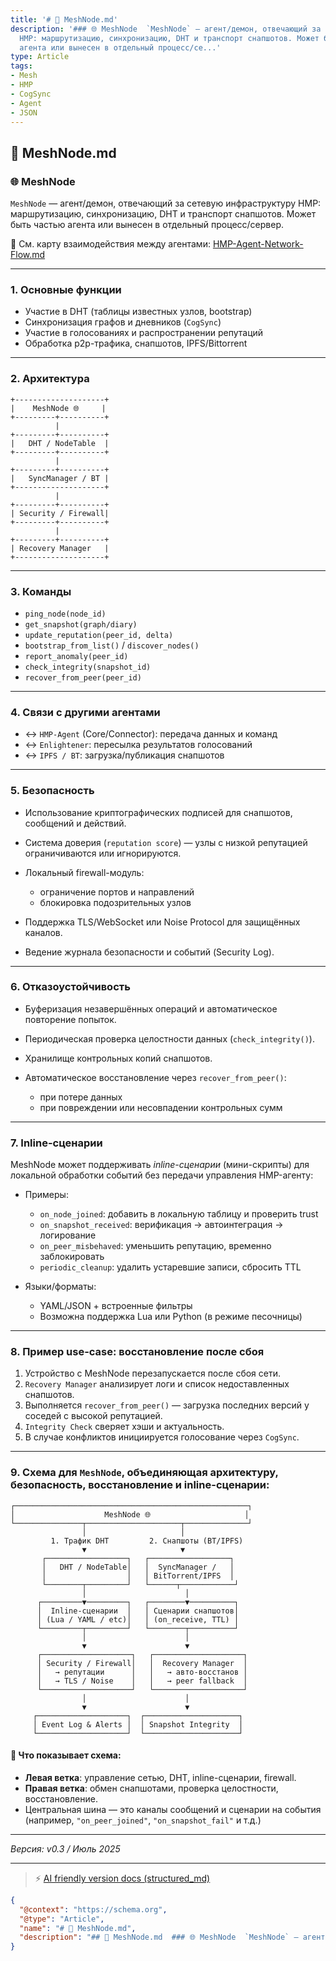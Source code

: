 ```yaml
---
title: '# 📄 MeshNode.md'
description: '### 🌐 MeshNode  `MeshNode` — агент/демон, отвечающий за сетевую инфраструктуру
  HMP: маршрутизацию, синхронизацию, DHT и транспорт снапшотов. Может быть частью
  агента или вынесен в отдельный процесс/се...'
type: Article
tags:
- Mesh
- HMP
- CogSync
- Agent
- JSON
---
```


## 📄 MeshNode.md

### 🌐 MeshNode

`MeshNode` — агент/демон, отвечающий за сетевую инфраструктуру HMP: маршрутизацию, синхронизацию, DHT и транспорт снапшотов. Может быть частью агента или вынесен в отдельный процесс/сервер.

📎 См. карту взаимодействия между агентами: [HMP-Agent-Network-Flow.md](./HMP-Agent-Network-Flow.md)

---

### 1. Основные функции

* Участие в DHT (таблицы известных узлов, bootstrap)
* Синхронизация графов и дневников (`CogSync`)
* Участие в голосованиях и распространении репутаций
* Обработка p2p-трафика, снапшотов, IPFS/Bittorrent

---

### 2. Архитектура

```
+--------------------+
|    MeshNode 🌐     |
+---------+----------+
          |
+---------+----------+
|   DHT / NodeTable  |
+---------+----------+
          |
+---------+----------+
|   SyncManager / BT |
+--------------------+
          |
+---------+----------+
| Security / Firewall|
+---------+----------+
          |
+---------+----------+
| Recovery Manager   |
+--------------------+
```

---

### 3. Команды

* `ping_node(node_id)`
* `get_snapshot(graph/diary)`
* `update_reputation(peer_id, delta)`
* `bootstrap_from_list()` / `discover_nodes()`
* `report_anomaly(peer_id)`
* `check_integrity(snapshot_id)`
* `recover_from_peer(peer_id)`

---

### 4. Связи с другими агентами

* ↔ `HMP-Agent` (Core/Connector): передача данных и команд
* ↔ `Enlightener`: пересылка результатов голосований
* ↔ `IPFS / BT`: загрузка/публикация снапшотов

---

### 5. Безопасность

* Использование криптографических подписей для снапшотов, сообщений и действий.
* Система доверия (`reputation score`) — узлы с низкой репутацией ограничиваются или игнорируются.
* Локальный firewall-модуль:

  * ограничение портов и направлений
  * блокировка подозрительных узлов
* Поддержка TLS/WebSocket или Noise Protocol для защищённых каналов.
* Ведение журнала безопасности и событий (Security Log).

---

### 6. Отказоустойчивость

* Буферизация незавершённых операций и автоматическое повторение попыток.
* Периодическая проверка целостности данных (`check_integrity()`).
* Хранилище контрольных копий снапшотов.
* Автоматическое восстановление через `recover_from_peer()`:

  * при потере данных
  * при повреждении или несовпадении контрольных сумм

---

### 7. Inline-сценарии

MeshNode может поддерживать *inline-сценарии* (мини-скрипты) для локальной обработки событий без передачи управления HMP-агенту:

* Примеры:

  * `on_node_joined`: добавить в локальную таблицу и проверить trust
  * `on_snapshot_received`: верификация → автоинтеграция → логирование
  * `on_peer_misbehaved`: уменьшить репутацию, временно заблокировать
  * `periodic_cleanup`: удалить устаревшие записи, сбросить TTL

* Языки/форматы:

  * YAML/JSON + встроенные фильтры
  * Возможна поддержка Lua или Python (в режиме песочницы)

---

### 8. Пример use-case: восстановление после сбоя

1. Устройство с MeshNode перезапускается после сбоя сети.
2. `Recovery Manager` анализирует логи и список недоставленных снапшотов.
3. Выполняется `recover_from_peer()` — загрузка последних версий у соседей с высокой репутацией.
4. `Integrity Check` сверяет хэши и актуальность.
5. В случае конфликтов инициируется голосование через `CogSync`.

---

### 9. Схема для `MeshNode`, объединяющая **архитектуру**, **безопасность**, **восстановление** и **inline-сценарии**:

```
┌────────────────────────────────────────────────────┐
│                    MeshNode 🌐                     │
└───────────────┬─────────────────────┬──────────────┘
                │                     │
         1. Трафик DHT         2. Снапшоты (BT/IPFS)
                ▼                     ▼
       ┌──────────────────┐   ┌──────────────────┐
       │   DHT / NodeTable│   │  SyncManager /   │
       │                  │   │ BitTorrent/IPFS  │
       └────────┬─────────┘   └──────┬────────────┘
                │                      │
      ┌─────────▼─────────┐   ┌────────▼──────────┐
      │  Inline-сценарии  │   │ Сценарии снапшотов│
      │ (Lua / YAML / etc)│   │ (on_receive, TTL) │
      └─────────┬─────────┘   └────────┬──────────┘
                │                      │
                ▼                      ▼
      ┌────────────────────┐   ┌────────────────────┐
      │ Security / Firewall│   │  Recovery Manager  │
      │   → репутации      │   │   → авто-восстанов │
      │   → TLS / Noise    │   │   → peer fallback  │
      └────────────────────┘   └────────────────────┘
                │                      │
                ▼                      ▼
     ┌────────────────────┐  ┌─────────────────────┐
     │ Event Log & Alerts │  │ Snapshot Integrity  │
     └────────────────────┘  └─────────────────────┘
```

#### 🔹 Что показывает схема:

* **Левая ветка**: управление сетью, DHT, inline-сценарии, firewall.
* **Правая ветка**: обмен снапшотами, проверка целостности, восстановление.
* Центральная шина — это каналы сообщений и сценарии на события (например, `"on_peer_joined"`, `"on_snapshot_fail"` и т.д.)

---

*Версия: v0.3 / Июль 2025*


---
> ⚡ [AI friendly version docs (structured_md)](../index.md)


```json
{
  "@context": "https://schema.org",
  "@type": "Article",
  "name": "# 📄 MeshNode.md",
  "description": "## 📄 MeshNode.md  ### 🌐 MeshNode  `MeshNode` — агент/демон, отвечающий за сетевую инфраструктуру HMP..."
}
```
